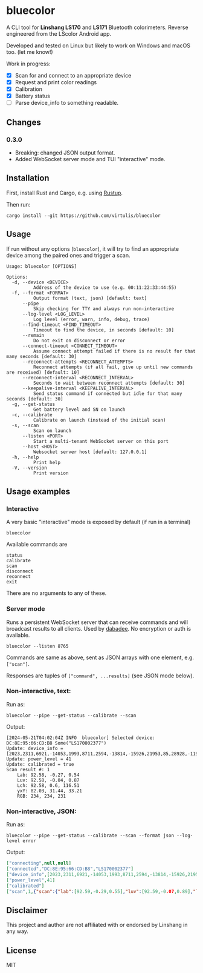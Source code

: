 # bluecolor

A CLI tool for **Linshang LS170** and **LS171** Bluetooth colorimeters. Reverse engineered from the LScolor Android app.

Developed and tested on Linux but likely to work on Windows and macOS too. (let me know!)

Work in progress:

- [x] Scan for and connect to an appropriate device
- [x] Request and print color readings
- [x] Calibration
- [x] Battery status
- [ ] Parse device_info to something readable.

## Changes

### 0.3.0

* Breaking: changed JSON output format.
* Added WebSocket server mode and TUI "interactive" mode.

## Installation

First, install Rust and Cargo, e.g. using [Rustup](https://rustup.rs).

Then run:

    cargo install --git https://github.com/virtulis/bluecolor

## Usage

If run without any options (`bluecolor`), it will try to find an appropriate device among the paired ones and trigger a scan.

```
Usage: bluecolor [OPTIONS]

Options:
  -d, --device <DEVICE>
          Address of the device to use (e.g. 00:11:22:33:44:55)
  -f, --format <FORMAT>
          Output format (text, json) [default: text]
      --pipe
          Skip checking for TTY and always run non-interactive
      --log-level <LOG_LEVEL>
          Log level (error, warn, info, debug, trace)
      --find-timeout <FIND_TIMEOUT>
          Timeout to find the device, in seconds [default: 10]
      --remain
          Do not exit on disconnect or error
      --connect-timeout <CONNECT_TIMEOUT>
          Assume connect attempt failed if there is no result for that many seconds [default: 30]
      --reconnect-attempts <RECONNECT_ATTEMPTS>
          Reconnect attempts (if all fail, give up until new commands are received) [default: 10]
      --reconnect-interval <RECONNECT_INTERVAL>
          Seconds to wait between reconnect attempts [default: 30]
      --keepalive-interval <KEEPALIVE_INTERVAL>
          Send status command if connected but idle for that many seconds [default: 30]
  -g, --get-status
          Get battery level and SN on launch
  -c, --calibrate
          Calibrate on launch (instead of the initial scan)
  -s, --scan
          Scan on launch
      --listen <PORT>
          Start a multi-tenant WebSocket server on this port
      --host <HOST>
          Websocket server host [default: 127.0.0.1]
  -h, --help
          Print help
  -V, --version
          Print version

```

## Usage examples

### Interactive

A very basic "interactive" mode is exposed by default (if run in a terminal)

    bluecolor

Available commands are

    status
    calibrate
    scan
    disconnect
    reconnect
    exit

There are no arguments to any of these.

### Server mode

Runs a persistent WebSocket server that can receive commands and will broadcast results to all clients. Used by [dabadee](https://github.com/virtulis/dabadee). No encryption or auth is available.

    bluecolor --listen 8765

Commands are same as above, sent as JSON arrays with one element, e.g. `["scan"]`.

Responses are tuples of `["command", ...results]` (see JSON mode below).

### Non-interactive, text:

Run as:

    bluecolor --pipe --get-status --calibrate --scan

Output:

```
[2024-05-21T04:02:04Z INFO  bluecolor] Selected device: DC:8E:95:66:CD:B8 Some("LS170002377")
Update: device_info = [2023,2311,6921,-14053,1993,8711,2594,-13814,-15926,21953,85,28928,-11919,3793,14]
Update: power_level = 41
Update: calibrated = true
Scan result #: 1
	Lab: 92.58, -0.27, 0.54
	Luv: 92.58, -0.04, 0.87
	Lch: 92.58, 0.6, 116.51
	yxY: 82.03, 31.44, 33.21
	RGB: 234, 234, 231

```

### Non-interactive, JSON:

Run as:

    bluecolor --pipe --get-status --calibrate --scan --format json --log-level error

Output:

```json lines
["connecting",null,null]
["connected","DC:8E:95:66:CD:B8","LS170002377"]
["device_info",[2023,2311,6921,-14053,1993,8711,2594,-13814,-15926,21953,85,28928,-11919,3793,14]]
["power_level",41]
["calibrated"]
["scan",1,{"scan":{"lab":[92.59,-0.29,0.55],"luv":[92.59,-0.07,0.89],"lch":[92.59,0.62,117.89],"yxy":[82.05,31.43,33.22],"rgb":[234,234,231]}}]
```

## Disclaimer

This project and author are not affiliated with or endorsed by Linshang in any way.

## License

MIT
